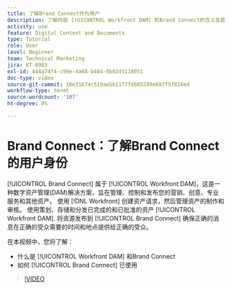 ```yaml
---
title: 了解Brand Connect作为用户
description: 了解内容 [!UICONTROL Workfront DAM] 和Brand Connect的含义及其使用方式。
activity: use
feature: Digital Content and Documents
type: Tutorial
role: User
level: Beginner
team: Technical Marketing
jira: KT-8983
exl-id: 444a74f4-c99e-4a68-b484-8b0245118051
doc-type: video
source-git-commit: 16e31674c519ae5b11f7fd665289e697f5f816ed
workflow-type: tm+mt
source-wordcount: '107'
ht-degree: 0%

---
```


# Brand Connect：了解Brand Connect的用户身份

[!UICONTROL Brand Connect] 属于 [!UICONTROL Workfront DAM]，这是一种数字资产管理(DAM)解决方案，旨在管理、控制和发布您的营销、创意、专业服务和其他资产。 使用 [!DNL Workfront] 创建资产请求，然后管理资产的制作和审核。 使用策划、存储和分发已完成的和已批准的资产 [!UICONTROL Workfront DAM]. 将资源发布到 [!UICONTROL Brand Connect] 确保正确的消息在正确的受众需要的时间和地点提供给正确的受众。

在本视频中，您将了解：

* 什么是 [!UICONTROL Workfront DAM] 和Brand Connect
* 如何 [!UICONTROL Brand Connect] 已使用

>[!VIDEO](https://video.tv.adobe.com/v/335245/?quality=12&learn=on)
